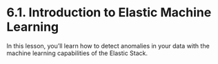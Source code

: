 # 6.1. Introduction to Elastic Machine Learning

In this lesson, you’ll learn how to detect anomalies in your data with the machine learning capabilities of the Elastic Stack.

